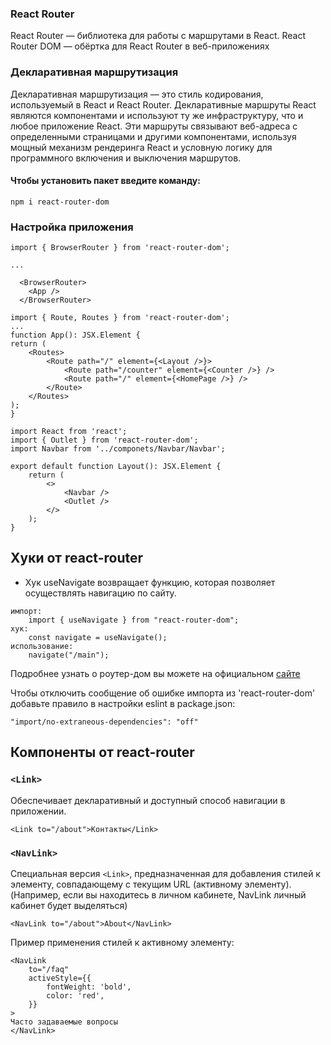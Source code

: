 ### React Router

React Router — библиотека для работы с маршрутами в React.
React Router DOM — обёртка для React Router в веб-приложениях

### Декларативная маршрутизация
Декларативная маршрутизация — это стиль кодирования, используемый в React и React Router. Декларативные маршруты React являются компонентами и используют ту же инфраструктуру, что и любое приложение React. Эти маршруты связывают веб-адреса с определенными страницами и другими компонентами, используя мощный механизм рендеринга React и условную логику для программного включения и выключения маршрутов.

#### Чтобы установить пакет введите команду:
```npm i react-router-dom```

### Настройка приложения
```
import { BrowserRouter } from 'react-router-dom';

...

  <BrowserRouter>
    <App />
  </BrowserRouter>

```

```
import { Route, Routes } from 'react-router-dom';
...
function App(): JSX.Element {
return (
    <Routes>
        <Route path="/" element={<Layout />}>
            <Route path="/counter" element={<Counter />} />
            <Route path="/" element={<HomePage />} />
        </Route>
    </Routes>
);
}
```
```
import React from 'react';
import { Outlet } from 'react-router-dom';
import Navbar from '../componets/Navbar/Navbar';

export default function Layout(): JSX.Element {
    return (
        <>
            <Navbar />
            <Outlet />
        </>
    );
}
```

## Хуки от react-router

- Хук useNavigate возвращает функцию, которая позволяет осуществлять навигацию по сайту.
```
импорт:
    import { useNavigate } from "react-router-dom";
хук:
    const navigate = useNavigate();
использование:
    navigate("/main");
```


Подробнее узнать о роутер-дом вы можете на официальном [сайте](https://reactrouter.com/en/main)

Чтобы отключить сообщение об ошибке импорта из 'react-router-dom' добавьте правило в настройки eslint в package.json:

```"import/no-extraneous-dependencies": "off"```

## Компоненты от react-router
### `<Link>`
Обеспечивает декларативный и доступный способ навигации в приложении.
```
<Link to="/about">Контакты</Link>
```

### `<NavLink>`
Специальная версия ```<Link>```, предназначенная для добавления стилей к элементу, совпадающему с текущим URL (активному элементу).
(Например, если вы находитесь в личном кабинете, NavLink личный кабинет будет выделяться)

```<NavLink to="/about">About</NavLink>```

Пример применения стилей к активному элементу:
```
<NavLink
    to="/faq"
    activeStyle={{
        fontWeight: 'bold',
        color: 'red',
    }}
>
Часто задаваемые вопросы
</NavLink>
```